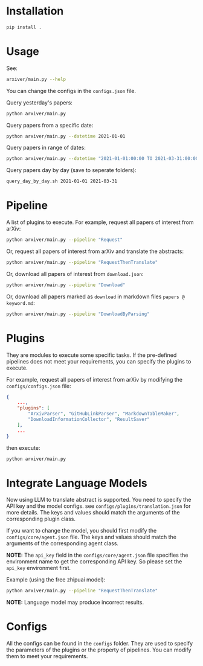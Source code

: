 
# Installation

```bash
pip install .
```

# Usage

See:

```bash
arxiver/main.py --help
```

You can change the configs in the `configs.json` file.

Query yesterday's papers:

```bash
python arxiver/main.py
```

Query papers from a specific date:

```bash
python arxiver/main.py --datetime 2021-01-01
```

Query papers in range of dates:

```bash
python arxiver/main.py --datetime "2021-01-01:00:00 TO 2021-03-31:00:00"
```

Query papers day by day (save to seperate folders):

```bash
query_day_by_day.sh 2021-01-01 2021-03-31
```

# Pipeline

A list of plugins to execute. For example, request all papers of interest from arXiv:

```bash
python arxiver/main.py --pipeline "Request"
```

Or, request all papers of interest from arXiv and translate the abstracts:

```bash
python arxiver/main.py --pipeline "RequestThenTranslate"
```

Or, download all papers of interest from `download.json`:

```bash
python arxiver/main.py --pipeline "Download"
```

Or, download all papers marked as `download` in markdown files `papers @ keyword.md`:

```bash
python arxiver/main.py --pipeline "DownloadByParsing"
```

# Plugins

They are modules to execute some specific tasks. If the pre-defined pipelines does not meet your requirements, you can specify the plugins to execute.

For example, request all papers of interest from arXiv by modifying the `configs/configs.json` file:

```json
{
    ...,
    "plugins": [
        "ArxivParser", "GitHubLinkParser", "MarkdownTableMaker",
        "DownloadInformationCollector", "ResultSaver"
    ],
    ...
}
```

then execute:

```bash
python arxiver/main.py
```

# Integrate Language Models

Now using LLM to translate abstract is supported. You need to specify the API key and the model configs. see `configs/plugins/translation.json` for more details. The keys and values should match the arguments of the corresponding plugin class.

If you want to change the model, you should first modify the `configs/core/agent.json` file. The keys and values should match the arguments of the corresponding agent class.

**NOTE:** The `api_key` field in the `configs/core/agent.json` file specifies the environment name to get the corresponding API key. So please set the `api_key` environment first.

Example (using the free zhipuai model):

```bash
python arxiver/main.py --pipeline "RequestThenTranslate"
```

**NOTE:** Language model may produce incorrect results.

# Configs

All the configs can be found in the `configs` folder. They are used to specify the parameters of the plugins or the property of pipelines. You can modify them to meet your requirements.
